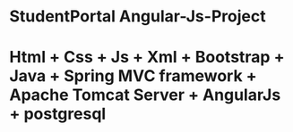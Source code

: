# StudentPortal Angular-Js-Project 
# Html + Css + Js + Xml + Bootstrap + Java + Spring MVC framework + Apache Tomcat Server + AngularJs + postgresql 
